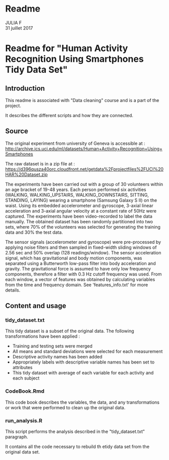 # Readme
JULIA F  
31 juillet 2017  



# Readme for "Human Activity Recognition Using Smartphones Tidy Data Set"

## Introduction

This readme is associated with "Data cleaning" course and is a part of the project.

It describes the different scripts and how they are connected.

## Source

The original experiment from university of Geneva is accessible at : <http://archive.ics.uci.edu/ml/datasets/Human+Activity+Recognition+Using+Smartphones>

The raw dataset is in a zip file at : <https://d396qusza40orc.cloudfront.net/getdata%2Fprojectfiles%2FUCI%20HAR%20Dataset.zip>

The experiments have been carried out with a group of 30 volunteers within an age bracket of 19-48 years. Each person performed six activities (WALKING, WALKING_UPSTAIRS, WALKING_DOWNSTAIRS, SITTING, STANDING, LAYING) wearing a smartphone (Samsung Galaxy S II) on the waist. Using its embedded accelerometer and gyroscope, 3-axial linear acceleration and 3-axial angular velocity at a constant rate of 50Hz were captured. The experiments have been video-recorded to label the data manually. The obtained dataset has been randomly partitioned into two sets, where 70% of the volunteers was selected for generating the training data and 30% the test data. 

The sensor signals (accelerometer and gyroscope) were pre-processed by applying noise filters and then sampled in fixed-width sliding windows of 2.56 sec and 50% overlap (128 readings/window). The sensor acceleration signal, which has gravitational and body motion components, was separated using a Butterworth low-pass filter into body acceleration and gravity. The gravitational force is assumed to have only low frequency components, therefore a filter with 0.3 Hz cutoff frequency was used. From each window, a vector of features was obtained by calculating variables from the time and frequency domain. See 'features_info.txt' for more details. 

## Content and usage

### tidy_dataset.txt

This tidy dataset is a subset of the original data. The following transformations have been applied :

* Training and testing sets were merged
* All means and standard deviations were selected for each measurement
* Descriptive activity names has been added
* Appropriately labels with descriptive variable names has been set to attributes
* This tidy dataset with average of each variable for each activity and each subject

### CodeBook.Rmd

This code book describes the variables, the data, and any transformations or work that were performed to clean up the original data.

### run_analysis.R

This script performs the analysis described in the "tidy_dataset.txt" paragraph.

It contains all the code necessary to rebuild th etidy data set from the original data set.

